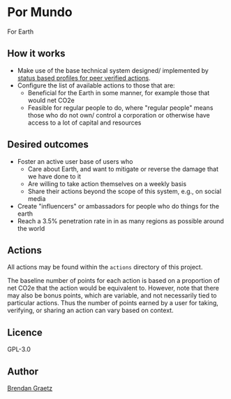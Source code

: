 # Por Mundo

For Earth

## How it works

- Make use of the base technical system designed/ implemented by
[status based profiles for peer verified actions](https://github.com/bguiz/peer-verified-actions).
- Configure the list of available actions to those that are:
  - Beneficial for the Earth in some manner,
    for example those that would net CO2e
  - Feasible for regular people to do,
    where "regular people" means those who do not own/ control a corporation
    or otherwise have access to a lot of capital and resources

## Desired outcomes

- Foster an active user base of users who
  - Care about Earth, and want to mitigate or reverse the damage that we have done to it
  - Are willing to take action themselves on a weekly basis
  - Share their actions beyond the scope of this system,
    e.g., on social media
- Create "influencers" or ambassadors for people who do things for the earth
- Reach a 3.5% penetration rate in in as many regions as possible around
  the world

## Actions

All actions may be found within the `actions` directory of this project.

The baseline number of points for each action is based on a proportion
of net CO2e that the action would be equivalent to.
However, note that there may also be bonus points, which are variable,
and not necessarily tied to particular actions.
Thus the number of points earned by a user for taking, verifying, or sharing
an action can vary based on context.

## Licence

GPL-3.0

## Author

[Brendan Graetz](https://bguiz.com)
